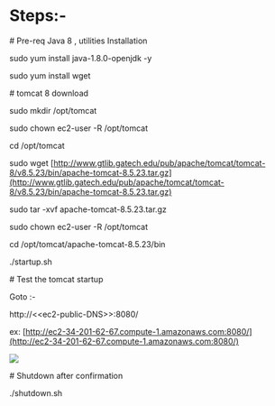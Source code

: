 # Steps:-



\# Pre-req Java 8 , utilities Installation

sudo yum install java-1.8.0-openjdk -y

sudo yum install wget



\# tomcat 8 download

sudo mkdir /opt/tomcat

sudo chown ec2-user -R /opt/tomcat

cd /opt/tomcat

sudo wget [http://www.gtlib.gatech.edu/pub/apache/tomcat/tomcat-8/v8.5.23/bin/apache-tomcat-8.5.23.tar.gz](http://www.gtlib.gatech.edu/pub/apache/tomcat/tomcat-8/v8.5.23/bin/apache-tomcat-8.5.23.tar.gz)

sudo tar -xvf apache-tomcat-8.5.23.tar.gz

sudo chown ec2-user -R /opt/tomcat



cd /opt/tomcat/apache-tomcat-8.5.23/bin

./startup.sh



\# Test the tomcat startup

Goto :-

http://&lt;&lt;ec2-public-DNS&gt;&gt;:8080/

ex: [http://ec2-34-201-62-67.compute-1.amazonaws.com:8080/](http://ec2-34-201-62-67.compute-1.amazonaws.com:8080/)

![](file:///C:/Users/SAIRAM~1/AppData/Local/Temp/msohtmlclip1/01/clip_image002.png)



\# Shutdown after confirmation

./shutdown.sh

